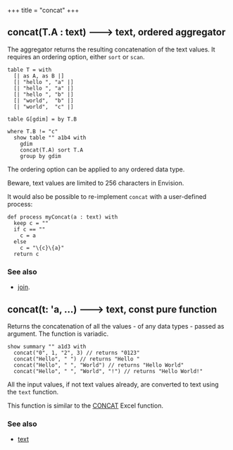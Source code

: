 +++
title = "concat"
+++

## concat(T.A : text) 🡒 text, ordered aggregator

The aggregator returns the resulting concatenation of the text values. It requires an ordering option, either `sort` or `scan`.

```envision
table T = with
  [| as A, as B |]
  [| "hello ", "a" |]
  [| "hello ", "a" |]
  [| "hello ", "b" |]
  [| "world",  "b" |]
  [| "world",  "c" |]

table G[gdim] = by T.B

where T.B != "c"
  show table "" a1b4 with
    gdim
    concat(T.A) sort T.A
    group by gdim
```

The ordering option can be applied to any ordered data type.

Beware, text values are limited to 256 characters in Envision.

It would also be possible to re-implement `concat` with a user-defined process:

```envision
def process myConcat(a : text) with
  keep c = ""
  if c == ""
    c = a
  else
    c = "\{c}\{a}"
  return c
```

### See also

* [join](../../jkl/join/).

## concat(t: 'a, ...) 🡒 text, const pure function

Returns the concatenation of all the values - of any data types - passed as argument. The function is variadic.

```envision
show summary "" a1d3 with
  concat("0", 1, "2", 3) // returns "0123"
  concat("Hello", " ") // returns "Hello "
  concat("Hello", " ", "World") // returns "Hello World"
  concat("Hello", " ", "World", "!") // returns "Hello World!"
```

All the input values, if not text values already, are converted to text using the `text` function.

This function is similar to the [CONCAT](https://support.office.com/en-ie/article/concat-function-9b1a9a3f-94ff-41af-9736-694cbd6b4ca2) Excel function.

### See also

* [text](../../stu/text/)
